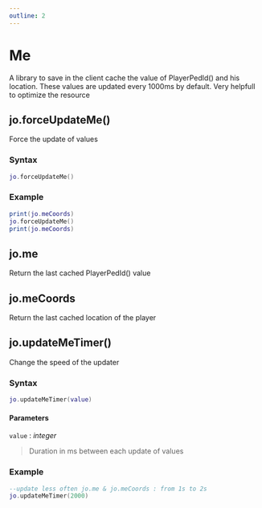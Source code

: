 ```yaml
---
outline: 2
---
```

# Me
A library to save in the client cache the value of PlayerPedId() and his location. These values are updated every 1000ms by default.
Very helpfull to optimize the resource

## jo.forceUpdateMe()
Force the update of values
### Syntax
```lua
jo.forceUpdateMe()
```

### Example
```lua
print(jo.meCoords)
jo.forceUpdateMe()
print(jo.meCoords)
```

## jo.me
Return the last cached PlayerPedId() value

## jo.meCoords
Return the last cached location of the player

## jo.updateMeTimer()
Change the speed of the updater
### Syntax
```lua
jo.updateMeTimer(value)
```
#### Parameters
`value` : *integer*
> Duration in ms between each update of values
  

### Example
```lua
--update less often jo.me & jo.meCoords : from 1s to 2s
jo.updateMeTimer(2000)
```
